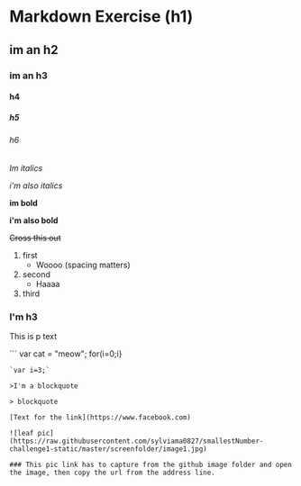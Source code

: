 # Markdown Exercise (h1)
## im an h2
### im an h3
#### h4
##### h5

###### h6

*Im italics*

_i'm also italics_


**im bold**

__i'm also bold__

~~Cross this out~~

1. first
   * Woooo (spacing matters)
2. second
   - Haaaa
3. third

<h3>I'm h3</h3>
<p>This is p text</p>
```
var cat = "meow";
for(i=0;i<string.length;i++){
  
}
```
`var i=3;`

>I'm a blockquote

> blockquote

[Text for the link](https://www.facebook.com)

![leaf pic](https://raw.githubusercontent.com/sylviama0827/smallestNumber-challenge1-static/master/screenfolder/image1.jpg)

### This pic link has to capture from the github image folder and open the image, then copy the url from the address line.














